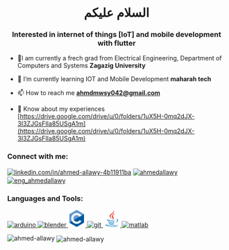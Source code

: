 <h1 align="center">السلام عليكم</h1>
<h3 align="center">Interested in internet of things [IoT] and mobile development with flutter </h3>

- 🔭I am currently a frech grad from Electrical Engineering, Department of Computers and Systems **Zagazig University**

- 🌱 I’m currently learning IOT and Mobile Development **maharah tech**

- 📫 How to reach me **ahmdmwsy042@gmail.com**

- 📄 Know about my experiences [https://drive.google.com/drive/u/0/folders/1uX5H-0mq2dJX-3I3ZJGsFIIa85USgA1m](https://drive.google.com/drive/u/0/folders/1uX5H-0mq2dJX-3I3ZJGsFIIa85USgA1m)

<h3 align="left">Connect with me:</h3>
<p align="left">
<a href="https://www.linkedin.com/in/ahmed-allawy-4b11911ba" target="blank"><img align="center" src="https://raw.githubusercontent.com/rahuldkjain/github-profile-readme-generator/master/src/images/icons/Social/linked-in-alt.svg" alt="linkedin.com/in/ahmed-allawy-4b11911ba" height="30" width="40" /></a>
<a href="https://www.hackerrank.com/ahmedallawy" target="blank"><img align="center" src="https://raw.githubusercontent.com/rahuldkjain/github-profile-readme-generator/master/src/images/icons/Social/hackerrank.svg" alt="ahmedallawy" height="30" width="40" /></a>
<a href="https://codeforces.com/profile/eng_ahmedallawy" target="blank"><img align="center" src="https://raw.githubusercontent.com/rahuldkjain/github-profile-readme-generator/master/src/images/icons/Social/codeforces.svg" alt="eng_ahmedallawy" height="30" width="40" /></a>
</p>

<h3 align="left">Languages and Tools:</h3>
<p align="left"> <a href="https://www.arduino.cc/" target="_blank" rel="noreferrer"> <img src="https://cdn.worldvectorlogo.com/logos/arduino-1.svg" alt="arduino" width="40" height="40"/> </a> <a href="https://www.blender.org/" target="_blank" rel="noreferrer"> <img src="https://download.blender.org/branding/community/blender_community_badge_white.svg" alt="blender" width="40" height="40"/> </a> <a href="https://www.cprogramming.com/" target="_blank" rel="noreferrer"> <img src="https://raw.githubusercontent.com/devicons/devicon/master/icons/c/c-original.svg" alt="c" width="40" height="40"/> </a> <a href="https://git-scm.com/" target="_blank" rel="noreferrer"> <img src="https://www.vectorlogo.zone/logos/git-scm/git-scm-icon.svg" alt="git" width="40" height="40"/> </a> <a href="https://www.java.com" target="_blank" rel="noreferrer"> <img src="https://raw.githubusercontent.com/devicons/devicon/master/icons/java/java-original.svg" alt="java" width="40" height="40"/> </a> <a href="https://www.mathworks.com/" target="_blank" rel="noreferrer"> <img src="https://upload.wikimedia.org/wikipedia/commons/2/21/Matlab_Logo.png" alt="matlab" width="40" height="40"/> </a> </p>

<p><img align="left" src="https://github-readme-stats.vercel.app/api/top-langs?username=ahmed-allawy&show_icons=true&locale=en&layout=compact" alt="ahmed-allawy" /></p>

<p>&nbsp;<img align="center" src="https://github-readme-stats.vercel.app/api?username=ahmed-allawy&show_icons=true&locale=en" alt="ahmed-allawy" /></p>
